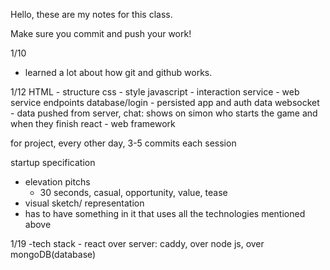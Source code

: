 Hello, these are my notes for this class.

Make sure you commit and push your work!

1/10
- learned a lot about how git and github works. 

1/12
HTML - structure
css - style
javascript - interaction
service - web service endpoints
database/login - persisted app and auth data
websocket - data pushed from server, chat: shows on simon who starts the game and when they finish
react - web framework


for project, every other day, 3-5 commits each session

startup specification
- elevation pitchs
    - 30 seconds, casual, opportunity, value, tease
- visual sketch/ representation
- has to have something in it that uses all the technologies mentioned above

1/19
-tech stack
    - react over server: caddy, over node js, over mongoDB(database)